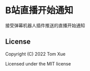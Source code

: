 # B站直播开始通知

接受弹幕机器人插件推送的直播开始通知

## License

Copyright (C) 2022  Tom Xue

Licensed under the MIT license
